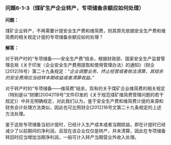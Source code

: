 ### 问题6-1-3（煤矿生产企业转产，专项储备余额应如何处理）

**问题：**

煤矿企业转产，不再需要计提安全生产费和维简费，则其原先依据安全生产费和维简费的相关规定计提的专项储备余额应如何处理？

**解答：**

对于转产时的“专项储备——安全生产费”结余，根据财政部、国家安全生产监督管理总局《关于印发〈企业安全生产费用提取和使用管理办法〉的通知》（财企[2012]16号）第二十九条规定：“*企业调整业务、终止经营或者依法清算，其结余的安全费用应当结转本期收益或者清算收益。*”

对于转产时的“专项储备——维简费”结余，现有的关于煤矿企业维简费的相关规定（特别是以“财建[2004]119号”文件印发的《关于规范煤矿维简费管理问题的若干规定》）中并无明确规定，对此我们认为，鉴于安全生产费和维简费计提的来源和财务会计处理方法类似，因此也可比照财企[2012]16号文第二十九条规定的上述方法处理。

鉴于这些专项储备当初计提时，已经计入生产成本或者当期损益，即在计提时已经减少了以前期间的净利润，且现在该企业仅仅是转产，并未清算，因此在专项储备转回时应当增加当期净利润，一般可计入转产当期营业外收入处理。